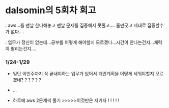 # dalsomin의 5회차 회고

: aws...를 맨날 한다해놓고 맨날 문제를 집중해서 못풀고.... 줄만긋고 제대로 집중할수가 없다....

: 업무가 정신이 없는데...공부를 어떻게 해야할지 모르겠다...시간이 안나는건지...체력이 딸리는건지....

### 1/24-1/29

* 일단 이번주까지 꼭 끝내야하는 업무가 있어서 개인계획을 어떻게 세워야할지 모르겠네? ? ? ? ? ? 

* ...

* 하루에 aws 2문제씩 풀기 >>>>>이것만은 지키자 ! ! ! ! ! 
